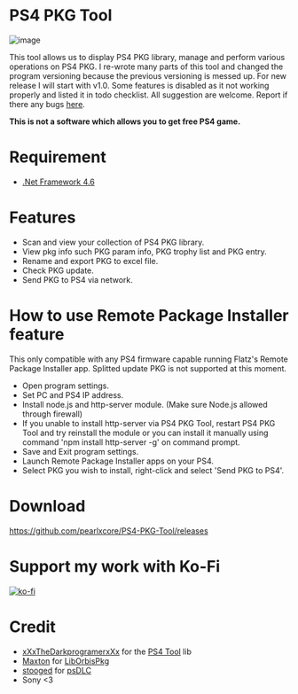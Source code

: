 # PS4 PKG Tool
![image](https://user-images.githubusercontent.com/36906814/94719601-f7ed7480-0385-11eb-8421-4469b02ae0df.png)

This tool allows us to display PS4 PKG library, manage and perform various operations on PS4 PKG.
I re-wrote many parts of this tool and changed the program versioning because the previous versioning is messed up. For new release I will start with v1.0. Some features is disabled as it not working properly and listed it in todo checklist. All suggestion are welcome. Report if there any bugs [here](https://github.com/pearlxcore/PS4-PKG-Tool/issues).

**This is not a software which allows you to get free PS4 game.**

# Requirement
- [.Net Framework 4.6](https://www.microsoft.com/en-nz/download/details.aspx?id=48130)

# Features
- Scan and view your collection of PS4 PKG library.
- View pkg info such PKG param info, PKG trophy list and PKG entry.
- Rename and export PKG to excel file.
- Check PKG update.
- Send PKG to PS4 via network.

# How to use Remote Package Installer feature
This only compatible with any PS4 firmware capable running Flatz's Remote Package Installer app. Splitted update PKG is not supported at this moment.

- Open program settings.
- Set PC and PS4 IP address.
- Install node.js and http-server module. (Make sure Node.js allowed through firewall)
- If you unable to install http-server via PS4 PKG Tool, restart PS4 PKG Tool and try reinstall the module or you can install it manually using command 'npm install http-server -g' on command prompt.
- Save and Exit program settings.
- Launch Remote Package Installer apps on your PS4.
- Select PKG you wish to install, right-click and select 'Send PKG to PS4'.

# Download
https://github.com/pearlxcore/PS4-PKG-Tool/releases

# Support my work with Ko-Fi
[![ko-fi](https://www.ko-fi.com/img/githubbutton_sm.svg)](https://ko-fi.com/R6R524N7X)

# Credit
- [xXxTheDarkprogramerxXx](https://github.com/xXxTheDarkprogramerxXx) for the [PS4 Tool](https://github.com/xXxTheDarkprogramerxXx/PS4_Tools) lib
- [Maxton](https://github.com/maxton) for [LibOrbisPkg](https://github.com/maxton/LibOrbisPkg)
- [stooged](https://github.com/stooged) for [psDLC](https://github.com/stooged/psDLC)
- Sony <3
